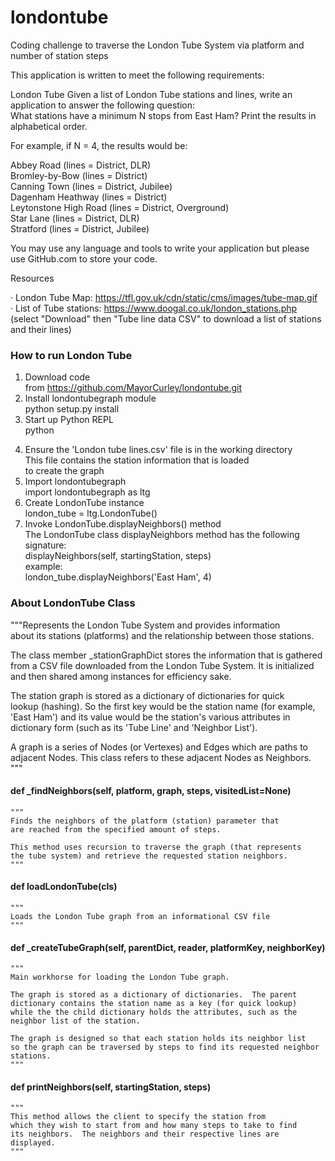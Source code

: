 # londontube

Coding challenge to traverse the London Tube System via platform and number of station steps

This application is written to meet the following requirements:

London Tube
Given a list of London Tube stations and lines, write an application to answer the following question:  
What stations have a minimum N stops from East Ham?  Print the results in alphabetical order.

For example, if N = 4, the results would be:

Abbey Road (lines = District, DLR)  
Bromley-by-Bow (lines = District)  
Canning Town (lines = District, Jubilee)  
Dagenham Heathway (lines = District)  
Leytonstone High Road (lines = District, Overground)  
Star Lane (lines = District, DLR)  
Stratford (lines = District, Jubilee)  

You may use any language and tools to write your application but please use GitHub.com to store your code.  

Resources  

·         London Tube Map: https://tfl.gov.uk/cdn/static/cms/images/tube-map.gif  
·         List of Tube stations: https://www.doogal.co.uk/london_stations.php (select "Download" then "Tube line data CSV" to download a list of stations and their lines)

### How to run London Tube

1. Download code  
   from https://github.com/MayorCurley/londontube.git  
2. Install londontubegraph module  
   python setup.py install  
3. Start up Python REPL  
   python  
   >>>  
4. Ensure the 'London tube lines.csv' file is in the working directory  
   This file contains the station information that is loaded  
   to create the graph  
5. Import londontubegraph  
   import londontubegraph as ltg  
6. Create LondonTube instance  
   london_tube = ltg.LondonTube()  
7. Invoke LondonTube.displayNeighbors() method  
   The LondonTube class displayNeighbors method has the following signature:  
   displayNeighbors(self, startingStation, steps)  
   example:  
   london_tube.displayNeighbors('East Ham', 4)  

### About LondonTube Class  

  """Represents the London Tube System and provides information  
  about its stations (platforms) and the relationship between those stations.

  The class member _stationGraphDict stores the information that is gathered  
  from a CSV file downloaded from the London Tube System. It is initialized  
  and then shared among instances for efficiency sake.  

  The station graph is stored as a dictionary of dictionaries for quick  
  lookup (hashing). So the first key would be the station name (for example,  
  'East Ham') and its value would be the station's various attributes in  
  dictionary form (such as its 'Tube Line' and 'Neighbor List').  
 
  A graph is a series of Nodes (or Vertexes) and Edges which are paths to  
  adjacent Nodes. This class refers to these adjacent Nodes as Neighbors.  
  """
  
  #### def _findNeighbors(self, platform, graph, steps, visitedList=None)
  
    """  
    Finds the neighbors of the platform (station) parameter that  
    are reached from the specified amount of steps.
    
    This method uses recursion to traverse the graph (that represents  
    the tube system) and retrieve the requested station neighbors.  
    """
    
  #### def loadLondonTube(cls)
  
    """  
    Loads the London Tube graph from an informational CSV file  
    """
    
  #### def _createTubeGraph(self, parentDict, reader, platformKey, neighborKey)
  
    """  
    Main workhorse for loading the London Tube graph.  
    
    The graph is stored as a dictionary of dictionaries.  The parent  
    dictionary contains the station name as a key (for quick lookup)  
    while the the child dictionary holds the attributes, such as the  
    neighbor list of the station.  
    
    The graph is designed so that each station holds its neighbor list  
    so the graph can be traversed by steps to find its requested neighbor  
    stations.  
    """
    
  #### def printNeighbors(self, startingStation, steps)
  
    """  
    This method allows the client to specify the station from  
    which they wish to start from and how many steps to take to find  
    its neighbors.  The neighbors and their respective lines are displayed.  
    """
    

